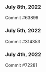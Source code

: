 ### July 8th, 2022

Commit #63899

### July 5th, 2022

Commit #314353


### July 4th, 2022

Commit #72281
